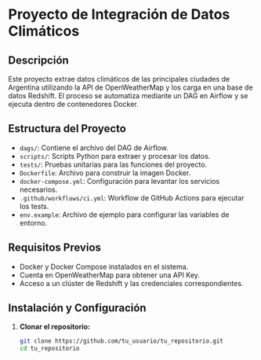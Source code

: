 # Proyecto de Integración de Datos Climáticos

## Descripción

Este proyecto extrae datos climáticos de las principales ciudades de Argentina utilizando la API de OpenWeatherMap y los carga en una base de datos Redshift. El proceso se automatiza mediante un DAG en Airflow y se ejecuta dentro de contenedores Docker.

## Estructura del Proyecto

- `dags/`: Contiene el archivo del DAG de Airflow.
- `scripts/`: Scripts Python para extraer y procesar los datos.
- `tests/`: Pruebas unitarias para las funciones del proyecto.
- `Dockerfile`: Archivo para construir la imagen Docker.
- `docker-compose.yml`: Configuración para levantar los servicios necesarios.
- `.github/workflows/ci.yml`: Workflow de GitHub Actions para ejecutar los tests.
- `env.example`: Archivo de ejemplo para configurar las variables de entorno.

## Requisitos Previos

- Docker y Docker Compose instalados en el sistema.
- Cuenta en OpenWeatherMap para obtener una API Key.
- Acceso a un clúster de Redshift y las credenciales correspondientes.

## Instalación y Configuración

1. **Clonar el repositorio:**

   ```bash
   git clone https://github.com/tu_usuario/tu_repositorio.git
   cd tu_repositorio
